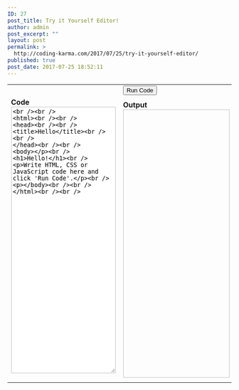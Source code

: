 ```yaml
---
ID: 27
post_title: Try it Yourself Editor!
author: admin
post_excerpt: ""
layout: post
permalink: >
  http://coding-karma.com/2017/07/25/try-it-yourself-editor/
published: true
post_date: 2017-07-25 18:52:11
---
```





<style type="text/css">
    textarea, iframe {       
                         border: 2px solid #ddd;
                         height: 600px;       
                         width: 100%;   
                       }
</style>
<table border="0" width="100%" cellspacing="5" cellpadding="5">
<tbody>
<tr>
<td scope="col" width="50%"></td>
<td scope="col" align="left" width="50%"><input type="button" value="Run Code" /></td>
</tr>
<tr>
<td><form><strong>Code</strong>
<textarea id="sourceCode" name="sourceCode">&lt;br /&gt;&lt;br /&gt;
&lt;html&gt;&lt;br /&gt;&lt;br /&gt;
&lt;head&gt;&lt;br /&gt;&lt;br /&gt;
&lt;title&gt;Hello&lt;/title&gt;&lt;br /&gt;&lt;br /&gt;
&lt;/head&gt;&lt;br /&gt;&lt;br /&gt;
&lt;body&gt;&lt;/p&gt;&lt;br /&gt;
&lt;h1&gt;Hello!&lt;/h1&gt;&lt;br /&gt;
&lt;p&gt;Write HTML, CSS or JavaScript code here and click 'Run Code'.&lt;/p&gt;&lt;br /&gt;
&lt;p&gt;&lt;/body&gt;&lt;br /&gt;&lt;br /&gt;
&lt;/html&gt;&lt;br /&gt;&lt;br /&gt;
                </textarea></form></td>
<td><strong>Output</strong><iframe id="targetCode" name="targetCode" width="300" height="150"></iframe></td>
</tr>
</tbody>
</table>
<script type="text/javascript">
	function runCode()
	{
		var content = document.getElementById('sourceCode').value;
		var iframe = document.getElementById('targetCode');
		iframe = (iframe.contentWindow) ? iframe.contentWindow : (iframe.contentDocument.document) ? iframe.contentDocument.document : iframe.contentDocument;
		iframe.document.open();
		iframe.document.write(content);
		iframe.document.close();
		return false;
	}
	runCode();
</script>